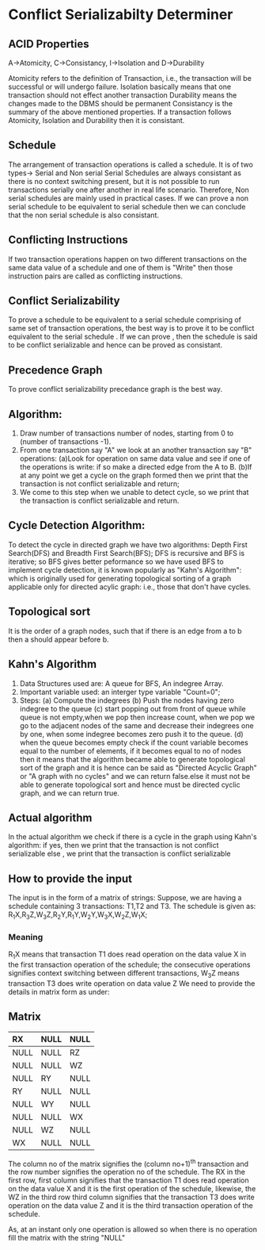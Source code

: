 # Conflict Serializabilty Determiner

<!-- ## Transactions in DBMS
In Database Management System, the processes are called as transactions-> those will either be successful or be failure. -->
## ACID Properties
A->Atomicity, C->Consistancy, I->Isolation and D->Durability

Atomicity refers to the definition of Transaction, i.e., the transaction will be successful or will undergo failure.
Isolation basically means that one transaction should not effect another transaction 
Durability means the changes made to the DBMS should be permanent
Consistancy is the summary of the above mentioned properties. If a transaction follows Atomicity, Isolation and Durability then it is consistant.

## Schedule
The arrangement of transaction operations is called a schedule.
It is of two types-> Serial and Non serial
Serial Schedules are always consistant as there is no context switching present, but it is not possible to run transactions serially one after another in real life scenario.
Therefore, Non serial schedules are mainly used in practical cases.
If we can prove a non serial schedule to be equivalent to serial schedule then we can conclude that the non serial schedule is also consistant.
## Conflicting Instructions
If two transaction operations happen on two different transactions on the same data value of a schedule and one of them is "Write" then those instruction pairs are called
as conflicting instructions.
## Conflict Serializability
To prove a schedule to be equivalent to a serial schedule comprising of same set of transaction operations, the best way is to prove it to be conflict equivalent to the
serial schedule . If we can prove , then the schedule is said to be conflict serializable and hence can be proved as consistant.
## Precedence Graph
To prove conflict serializability precedance graph is the best way.
## Algorithm:
1) Draw number of transactions number of nodes, starting from 0 to (number of transactions -1).
2) From one transaction say "A"  we look at an another transaction say "B" operations:
     (a)Look for operation on same data value and see if one of the operations is write: if so make a  directed edge from the A to B.
     (b)If at any point we get a cycle on the graph formed then we print that the transaction is not conflict serializable and return; 
3) We come to this step when we unable to detect cycle, so we print that the transaction is conflict serializable and return. 
## Cycle Detection Algorithm:
To detect the cycle in directed graph we have two algorithms: Depth First Search(DFS) and Breadth First Search(BFS); DFS is recursive and BFS is iterative;
so BFS gives better peformance so we have used BFS to implement cycle detection, it is known popularly as "Kahn's Algorithm": which is originally used for generating topological sorting of a graph applicable only for directed acylic graph: i.e., those that don't have cycles.
## Topological sort
It is the order of a graph nodes, such that if there is an edge from a to b then a should appear before b.

## Kahn's Algorithm
1) Data Structures used are: A queue for BFS, An indegree Array.
2) Important variable used: an interger type variable "Count=0";
3) Steps:
         (a) Compute the indegrees
         (b) Push the nodes having zero indegree to the queue
         (c) start popping out from front of queue while queue is not empty,when we pop then increase count, when we pop we go to the adjacent nodes of the same and decrease their indegrees one by one, when some indegree becomes zero push it to the queue.
         (d) when the queue becomes empty check if the count variable becomes equal to the number of elements, if it becomes equal to no of nodes then it means that the algorithm became able to generate topological sort of the graph and it is hence can be said as "Directed Acyclic Graph" or "A graph with no cycles" and we can return false.else it must  not be able to generate topological sort and hence must be directed cyclic graph, and we can return true.
## Actual algorithm
In the actual algorithm we check if there is a cycle in the graph using Kahn's algorithm:
if yes, then we print that the transaction is not conflict serializable
else , we print that the transaction is conflict serializable

## How to provide the input
The input is in the form of a matrix of strings:
Suppose, we are having a schedule containing 3 transactions: T1,T2 and T3. The schedule is given as: R<sub>1</sub>X,R<sub>3</sub>Z,W<sub>3</sub>Z,R<sub>2</sub>Y,R<sub>1</sub>Y,W<sub>2</sub>Y,W<sub>3</sub>X,W<sub>2</sub>Z,W<sub>1</sub>X;
### Meaning
R<sub>1</sub>X means that transaction T1 does read operation on the data value X in the first transaction operation of the schedule; the consecutive operations signifies context switching between different transactions, W<sub>3</sub>Z means transaction T3 does write operation on data value Z
We need to provide the details in matrix form as under:
## Matrix
|RX| NULL | NULL|
|:--|:----|:----|
|NULL| NULL | RZ |
|NULL| NULL | WZ |
| NULL| RY| NULL|
|RY |NULL |NULL|
|NULL| WY| NULL|
|NULL| NULL| WX|
|NULL |WZ |NULL|
|WX| NULL| NULL|

The column no of the matrix signifies the (column no+1)<sup>th</sup> transaction and the row number signifies the operation no of the schedule. The RX in the first row, first column signifies that the transaction T1 does read operation on the data value X and it is the first operation of the schedule, likewise, the WZ in the third row third column signifies that the transaction T3 does write operation on the data value Z and it is the third transaction operation of the schedule. 
<p>As, at an instant only one operation is allowed so when there is no operation fill the matrix with the string "NULL"</p>

         
       







